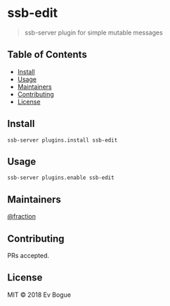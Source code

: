 # ssb-edit

> ssb-server plugin for simple mutable messages

## Table of Contents

- [Install](#install)
- [Usage](#usage)
- [Maintainers](#maintainers)
- [Contributing](#contributing)
- [License](#license)

## Install

```
ssb-server plugins.install ssb-edit
```

## Usage

```
ssb-server plugins.enable ssb-edit
```

## Maintainers

[@fraction](https://github.com/fraction)

## Contributing

PRs accepted.

## License

MIT © 2018 Ev Bogue
